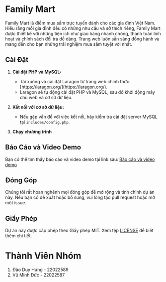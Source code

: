 # Family Mart 

Family Mart là điểm mua sắm trực tuyến dành cho các gia đình Việt Nam. Hiểu rằng mỗi gia đình đều có những nhu cầu và sở thích riêng, Family Mart được thiết kế với những tiện ích như giao hàng nhanh chóng, thanh toán linh hoạt và chính sách đổi trả dễ dàng. Trang web luôn sẵn sàng đồng hành và mang đến cho bạn những trải nghiệm mua sắm tuyệt vời nhất.

## Cài Đặt

1. **Cài đặt PHP và MySQL:** 
   - Tải xuống và cài đặt Laragon từ trang web chính thức: [https://laragon.org/](https://laragon.org/).
   - Laragon sẽ tự động cài đặt PHP và MySQL, sau đó khởi động máy chủ web và cơ sở dữ liệu.
   
2. **Kết nối với cơ sở dữ liệu:**
   - Nếu gặp vấn đề với việc kết nối, hãy kiểm tra cài đặt server MySQL tại `includes/config.php`.

3. **Chạy chương trình**

## Báo Cáo và Video Demo    
   Bạn có thể tìm thấy báo cáo và video demo tại link sau: [Báo cáo và video demo](https://drive.google.com/drive/folders/1RCaeiCdvtcY4wtHGOWBEd_gMfejjva3w)

## Đóng Góp

Chúng tôi rất hoan nghênh mọi đóng góp để mở rộng và tinh chỉnh dự án này. Nếu bạn có đề xuất hoặc bổ sung, vui lòng tạo pull request hoặc mở một issue.

## Giấy Phép

Dự án này được cấp phép theo Giấy phép MIT. Xem tệp [LICENSE](LICENSE) để biết thêm chi tiết.

# Thành Viên Nhóm

1. Đào Duy Hưng - 22022589
2. Vũ Minh Đức - 22022587
